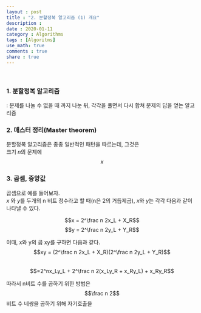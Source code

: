 ```yaml
---
layout : post
title : "2. 분할정복 알고리즘 (1) 개요"
description :
date : 2020-01-11
category : Algorithms
tags : [Algoritms]
use_math: true
comments : true
share : true
---
```

<br/>

### 1. 분할정복 알고리즘
: 문제를 나눌 수 없을 때 까지 나눈 뒤, 각각을 풀면서 다시 합쳐 문제의 답을 얻는 알고리즘

### 2. 매스터 정리(Master theorem)
분할정복 알고리즘은 종종 일반적인 패턴을 따르는데, 그것은  
크기 $n$의 문제에 $$x$$


### 3. 곱셈, 중앙값
곱셈으로 예를 들어보자.  
$x$ 와 $y$를 두개의 n 비트 정수라고 할 때(n은 2의 거듭제곱), $x$와 $y$는 각각 다음과 같이 나타낼 수 있다.

$$x = 2^\frac n 2x_L + X_R$$
$$y = 2^\frac n 2y_L + Y_R$$

이때, x와 y의 곱 xy를 구하면 다음과 같다.
$$xy = (2^\frac n 2x_L + X_R)(2^\frac n 2y_L + Y_R)$$  
$$=2^nx_Ly_L + 2^\frac n 2(x_Ly_R + x_Ry_L) + x_Ry_R$$

따라서 n비트 수를 곱하기 위한 방법은 $$\frac n 2$$비트 수 네쌍을 곱하기 위해 자기호출을